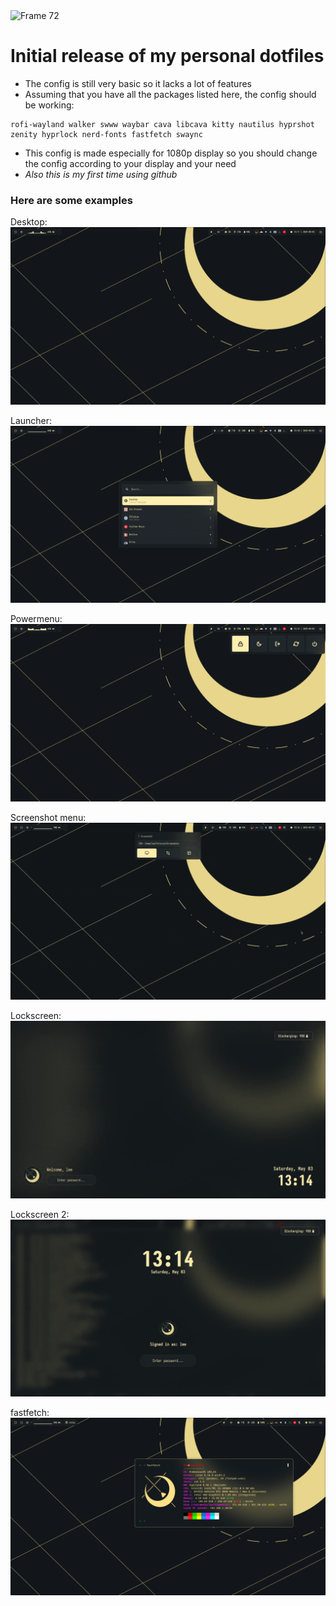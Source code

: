 <img width="1414" alt="Frame 72" src="https://github.com/user-attachments/assets/3a3de416-dac0-4082-b836-e81f2310210e" />

# Initial release of my personal dotfiles

- The config is still very basic so it lacks a lot of features
- Assuming that you have all the packages listed here, the config should be working:
```
rofi-wayland walker swww waybar cava libcava kitty nautilus hyprshot zenity hyprlock nerd-fonts fastfetch swaync
```

- This config is made especially for 1080p display so you should change the config according to your display and your need
- _Also this is my first time using github_

### Here are some examples

Desktop:
![desktop](https://raw.githubusercontent.com/hxprlee/eclipx-dotfiles/main/eclipx/examples/desktop.png)

Launcher:
![launcher](https://raw.githubusercontent.com/hxprlee/eclipx-dotfiles/main/eclipx/examples/launcher.png)

Powermenu:
![powermenu](https://raw.githubusercontent.com/hxprlee/eclipx-dotfiles/main/eclipx/examples/powermenu.png)

Screenshot menu:
![screenshot](https://raw.githubusercontent.com/hxprlee/eclipx-dotfiles/main/eclipx/examples/screenshot.png)

Lockscreen:
![lockscreen](https://raw.githubusercontent.com/hxprlee/eclipx-dotfiles/main/eclipx/examples/lockscreen_1.png)

Lockscreen 2:
![lockscreen](https://raw.githubusercontent.com/hxprlee/eclipx-dotfiles/main/eclipx/examples/lockscreen_2.png)

fastfetch:
![fastfetch](https://raw.githubusercontent.com/hxprlee/eclipx-dotfiles/main/eclipx/examples/fastfetch.png)




